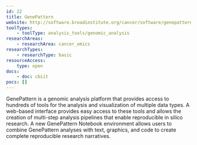 ```yaml
---
id: 22
title: GenePattern
website: http://software.broadinstitute.org/cancer/software/genepattern/
toolTypes:
	- toolType: analysis_tools/genomic_analysis
researchAreas:
	- researchArea: cancer_omics
researchTypes:
	- researchType: basic
resourceAccess:
    type: open
docs:
    - doc: cbiit
pocs: []        
---
```

GenePattern is a genomic analysis platform that provides access to hundreds of tools for the analysis and visualization of multiple data types. A web-based interface provides easy access to these tools and allows the creation of multi-step analysis pipelines that enable reproducible in silico research. A new GenePattern Notebook environment allows users to combine GenePattern analyses with text, graphics, and code to create complete reproducible research narratives.

